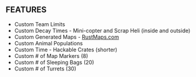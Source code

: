 ## FEATURES
- Custom Team Limits
- Custom Decay Times - Mini-copter and Scrap Heli (inside and outside)
- Custom Generated Maps - [RustMaps.com](https://rustmaps.com/)
- Custom Animal Populations
- Custom Time - Hackable Crates (shorter)
- Custom # of Map Markers (8)
- Custom # of Sleeping Bags (20)
- Custom # of Turrets (30)